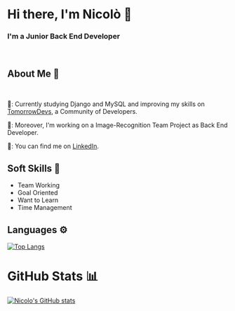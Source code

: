 # Hi there, I'm Nicolò 👋

### I'm a Junior Back End Developer
<br>

## About Me 👤
<br>

📖: Currently studying Django and MySQL and improving my skills on <a href="https://www.tomorrowdevs.com/">TomorrowDevs</a>, a Community of Developers.

👥: Moreover, I'm working on a Image-Recognition Team Project as Back End Developer.

💼: You can find me on <a href="https://www.linkedin.com/in/nicolovitelli/">LinkedIn</a>.

## Soft Skills 🧠

- Team Working
- Goal Oriented
- Want to Learn
- Time Management

## Languages ⚙️

[![Top Langs](https://github-readme-stats.vercel.app/api/top-langs/?username=nicolovitelli&theme=dark)](https://github.com/nicolovitelli/github-readme-stats)

# GitHub Stats 📊
 
[![Nicolo's GitHub stats](https://github-readme-stats.vercel.app/api?username=nicolovitelli&show_icons=true&theme=radical)](https://github.com/nicolovitelli/github-readme-stats)
